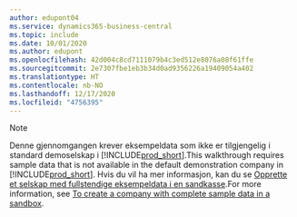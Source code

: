```yaml
---
author: edupont04
ms.service: dynamics365-business-central
ms.topic: include
ms.date: 10/01/2020
ms.author: edupont
ms.openlocfilehash: 42d004c8cd7111079b4c3ed512e8076a08f61ffe
ms.sourcegitcommit: 2e7307fbe1eb3b34d0ad9356226a19409054a402
ms.translationtype: HT
ms.contentlocale: nb-NO
ms.lasthandoff: 12/17/2020
ms.locfileid: "4756395"
---
```

> [!NOTE]
> <span data-ttu-id="14cc2-101">Denne gjennomgangen krever eksempeldata som ikke er tilgjengelig i standard demoselskap i [!INCLUDE[prod_short](prod_short.md)].</span><span class="sxs-lookup"><span data-stu-id="14cc2-101">This walkthrough requires sample data that is not available in the default demonstration company in [!INCLUDE[prod_short](prod_short.md)].</span></span> <span data-ttu-id="14cc2-102">Hvis du vil ha mer informasjon, kan du se [Opprette et selskap med fullstendige eksempeldata i en sandkasse](../across-how-create-sandbox-environment.md#to-create-a-company-with-complete-sample-data-in-a-sandbox).</span><span class="sxs-lookup"><span data-stu-id="14cc2-102">For more information, see [To create a company with complete sample data in a sandbox](../across-how-create-sandbox-environment.md#to-create-a-company-with-complete-sample-data-in-a-sandbox).</span></span>  
